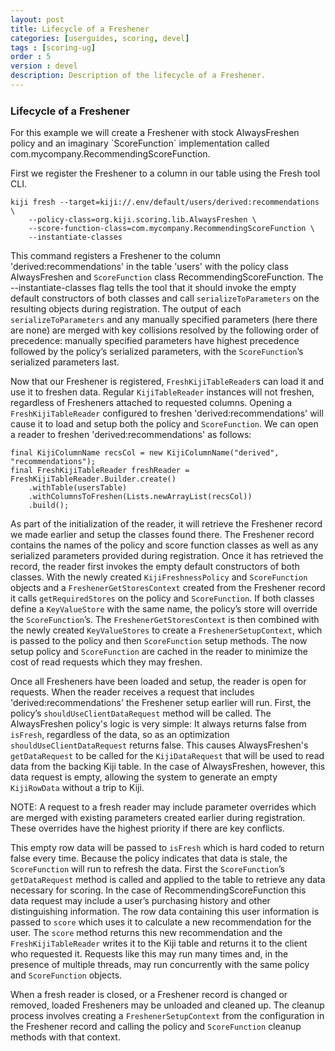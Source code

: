 ```yaml
---
layout: post
title: Lifecycle of a Freshener
categories: [userguides, scoring, devel]
tags : [scoring-ug]
order : 5
version : devel
description: Description of the lifecycle of a Freshener.
---
```


<h3 style="margin-top:0px;padding-top:10px;"> Lifecycle of a Freshener </h3>
For this example we will create a Freshener with stock AlwaysFreshen policy and an imaginary `ScoreFunction` implementation called com.mycompany.RecommendingScoreFunction.

First we register the Freshener to a column in our table using the Fresh tool CLI.

    kiji fresh --target=kiji://.env/default/users/derived:recommendations \
        --policy-class=org.kiji.scoring.lib.AlwaysFreshen \
        --score-function-class=com.mycompany.RecommendingScoreFunction \
        --instantiate-classes

This command registers a Freshener to the column 'derived:recommendations' in the table 'users' with the policy class AlwaysFreshen and `ScoreFunction` class RecommendingScoreFunction. The --instantiate-classes flag tells the tool that it should invoke the empty default constructors of both classes and call `serializeToParameters` on the resulting objects during registration. The output of each `serializeToParameters` and any manually specified parameters (here there are none) are merged with key collisions resolved by the following order of precedence: manually specified parameters have highest precedence followed by the policy’s serialized parameters, with the `ScoreFunction`’s serialized parameters last.

Now that our Freshener is registered, `FreshKijiTableReader`s can load it and use it to freshen data. Regular `KijiTableReader` instances will not freshen, regardless of Fresheners attached to requested columns. Opening a `FreshKijiTableReader` configured to freshen 'derived:recommendations' will cause it to load and setup both the policy and `ScoreFunction`. We can open a reader to freshen 'derived:recommendations' as follows:

    final KijiColumnName recsCol = new KijiColumnName("derived", "recommendations");
    final FreshKijiTableReader freshReader = FreshKijiTableReader.Builder.create()
        .withTable(usersTable)
        .withColumnsToFreshen(Lists.newArrayList(recsCol))
        .build();

As part of the initialization of the reader, it will retrieve the Freshener record we made earlier and setup the classes found there. The Freshener record contains the names of the policy and score function classes as well as any serialized parameters provided during registration. Once it has retrieved the record, the reader first invokes the empty default constructors of both classes. With the newly created `KijiFreshnessPolicy` and `ScoreFunction` objects and a `FreshenerGetStoresContext` created from the Freshener record it calls `getRequiredStores` on the policy and `ScoreFunction`. If both classes define a `KeyValueStore` with the same name, the policy’s store will override the `ScoreFunction`’s. The `FreshenerGetStoresContext` is then combined with the newly created `KeyValueStores` to create a `FreshenerSetupContext`, which is passed to the policy and then `ScoreFunction` setup methods. The now setup policy and `ScoreFunction` are cached in the reader to minimize the cost of read requests which they may freshen.

Once all Fresheners have been loaded and setup, the reader is open for requests. When the reader receives a request that includes 'derived:recommendations' the Freshener setup earlier will run. First, the policy’s `shouldUseClientDataRequest` method will be called. The AlwaysFreshen policy's logic is very simple: It always returns false from `isFresh`, regardless of the data, so as an optimization `shouldUseClientDataRequest` returns false. This causes AlwaysFreshen's `getDataRequest` to be called for the `KijiDataRequest` that will be used to read data from the backing Kiji table. In the case of AlwaysFreshen, however, this data request is empty, allowing the system to generate an empty `KijiRowData` without a trip to Kiji.

NOTE: A request to a fresh reader may include parameter overrides which are merged with existing parameters created earlier during registration. These overrides have the highest priority if there are key conflicts.

This empty row data will be passed to `isFresh` which is hard coded to return false every time. Because the policy indicates that data is stale, the `ScoreFunction` will run to refresh the data. First the `ScoreFunction`’s `getDataRequest` method is called and applied to the table to retrieve any data necessary for scoring. In the case of RecommendingScoreFunction this data request may include a user’s purchasing history and other distinguishing information. The row data containing this user information is passed to `score` which uses it to calculate a new recommendation for the user. The `score` method returns this new recommendation and the `FreshKijiTableReader` writes it to the Kiji table and returns it to the client who requested it. Requests like this may run many times and, in the presence of multiple threads, may run concurrently with the same policy and `ScoreFunction` objects.

When a fresh reader is closed, or a Freshener record is changed or removed, loaded Fresheners may be unloaded and cleaned up. The cleanup process involves creating a `FreshenerSetupContext` from the configuration in the Freshener record and calling the policy and `ScoreFunction` cleanup methods with that context.
